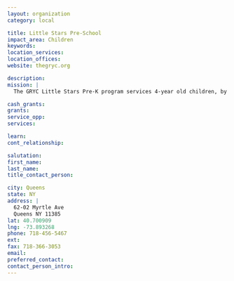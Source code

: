 ```yaml
---
layout: organization
category: local

title: Little Stars Pre-School
impact_area: Children
keywords: 
location_services: 
location_offices: 
website: thegryc.org

description: 
mission: |
  The GRYC Little Stars Pre-K program services 4-year old children, by providing NYS mandated Universal Pre-Kindergarten.Currently, we have four classrooms and three sessions for a total of 9 UPK classes and 162 children.The classes have approximately 18 students each. We teach children according to developmentally appropriate practices as mandated by the NYC DOE Pre-Kindergarten Performance Standards. We focus on promoting the development of the children cognitively (academically), physically, emotionally and socially. To achieve these goals, we follow the Creative Curriculum for Pre-School by Dodge, Colker and Heronman, in a carefully planned environment. Literacy is a part of our learning environment. Multi-cultural and multi-lingual children come together and learn English through play and social interaction, without pressure. We lay the foundation for all their future learning.

cash_grants: 
grants: 
service_opp: 
services: 

learn: 
cont_relationship: 

salutation: 
first_name: 
last_name: 
title_contact_person: 

city: Queens
state: NY
address: |
  62-02 Myrtle Ave     
  Queens NY 11385
lat: 40.700909
lng: -73.893268
phone: 718-456-5467
ext: 
fax: 718-366-3053
email: 
preferred_contact: 
contact_person_intro: 
---
```

